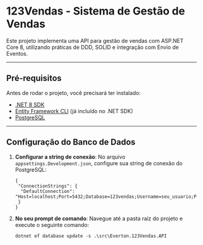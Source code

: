 # 123Vendas - Sistema de Gestão de Vendas

Este projeto implementa uma API para gestão de vendas com ASP.NET Core 8, utilizando práticas de DDD, SOLID e integração com Envio de Eventos.

---

## Pré-requisitos

Antes de rodar o projeto, você precisará ter instalado:

- [.NET 8 SDK](https://dotnet.microsoft.com/download/dotnet/8.0)
- [Entity Framework CLI](https://learn.microsoft.com/en-us/ef/core/cli/dotnet) (já incluído no .NET SDK)
- [PostgreSQL](https://www.postgresql.org/download/)

---

## Configuração do Banco de Dados

1. **Configurar a string de conexão**:
	No arquivo `appsettings.Development.json`, configure sua string de conexão do PostgreSQL:
	```
	{
	 "ConnectionStrings": {
	  "DefaultConnection": "Host=localhost;Port=5432;Database=123vendas;Username=seu_usuario;Password=sua_senha"
	 }
	}
	```


2. **No seu prompt de comando**:
	Navegue até a pasta raíz do projeto e execute o seguinte comando:
	```
	dotnet ef database update -s .\src\Everton.123Vendas.API
	```